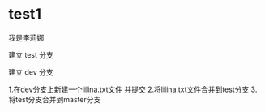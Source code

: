 # test1
我是李莉娜

建立 test 分支

建立 dev 分支

1.在dev分支上新建一个lilina.txt文件 并提交
2.将lilina.txt文件合并到test分支
3.将test分支合并到master分支


